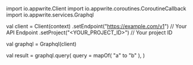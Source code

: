 import io.appwrite.Client
import io.appwrite.coroutines.CoroutineCallback
import io.appwrite.services.Graphql

val client = Client(context)
    .setEndpoint("https://example.com/v1") // Your API Endpoint
    .setProject("<YOUR_PROJECT_ID>") // Your project ID

val graphql = Graphql(client)

val result = graphql.query(
    query = mapOf( "a" to "b" ), 
)
